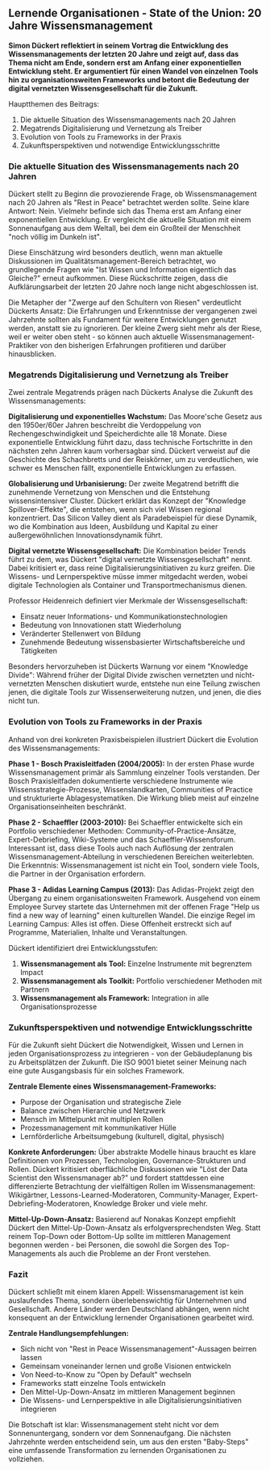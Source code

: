 ## Lernende Organisationen - State of the Union: 20 Jahre Wissensmanagement

**Simon Dückert reflektiert in seinem Vortrag die Entwicklung des Wissensmanagements der letzten 20 Jahre und zeigt auf, dass das Thema nicht am Ende, sondern erst am Anfang einer exponentiellen Entwicklung steht. Er argumentiert für einen Wandel von einzelnen Tools hin zu organisationsweiten Frameworks und betont die Bedeutung der digital vernetzten Wissensgesellschaft für die Zukunft.**

Hauptthemen des Beitrags:

1. Die aktuelle Situation des Wissensmanagements nach 20 Jahren
1. Megatrends Digitalisierung und Vernetzung als Treiber
1. Evolution von Tools zu Frameworks in der Praxis
1. Zukunftsperspektiven und notwendige Entwicklungsschritte

### Die aktuelle Situation des Wissensmanagements nach 20 Jahren

Dückert stellt zu Beginn die provozierende Frage, ob Wissensmanagement nach 20 Jahren als "Rest in Peace" betrachtet werden sollte. Seine klare Antwort: Nein. Vielmehr befinde sich das Thema erst am Anfang einer exponentiellen Entwicklung. Er vergleicht die aktuelle Situation mit einem Sonnenaufgang aus dem Weltall, bei dem ein Großteil der Menschheit "noch völlig im Dunkeln ist".

Diese Einschätzung wird besonders deutlich, wenn man aktuelle Diskussionen im Qualitätsmanagement-Bereich betrachtet, wo grundlegende Fragen wie "Ist Wissen und Information eigentlich das Gleiche?" erneut aufkommen. Diese Rückschritte zeigen, dass die Aufklärungsarbeit der letzten 20 Jahre noch lange nicht abgeschlossen ist.

Die Metapher der "Zwerge auf den Schultern von Riesen" verdeutlicht Dückerts Ansatz: Die Erfahrungen und Erkenntnisse der vergangenen zwei Jahrzehnte sollten als Fundament für weitere Entwicklungen genutzt werden, anstatt sie zu ignorieren. Der kleine Zwerg sieht mehr als der Riese, weil er weiter oben steht - so können auch aktuelle Wissensmanagement-Praktiker von den bisherigen Erfahrungen profitieren und darüber hinausblicken.

### Megatrends Digitalisierung und Vernetzung als Treiber

Zwei zentrale Megatrends prägen nach Dückerts Analyse die Zukunft des Wissensmanagements:

**Digitalisierung und exponentielles Wachstum:**
Das Moore'sche Gesetz aus den 1950er/60er Jahren beschreibt die Verdoppelung von Rechengeschwindigkeit und Speicherdichte alle 18 Monate. Diese exponentielle Entwicklung führt dazu, dass technische Fortschritte in den nächsten zehn Jahren kaum vorhersagbar sind. Dückert verweist auf die Geschichte des Schachbretts und der Reiskörner, um zu verdeutlichen, wie schwer es Menschen fällt, exponentielle Entwicklungen zu erfassen.

**Globalisierung und Urbanisierung:**
Der zweite Megatrend betrifft die zunehmende Vernetzung von Menschen und die Entstehung wissensintensiver Cluster. Dückert erklärt das Konzept der "Knowledge Spillover-Effekte", die entstehen, wenn sich viel Wissen regional konzentriert. Das Silicon Valley dient als Paradebeispiel für diese Dynamik, wo die Kombination aus Ideen, Ausbildung und Kapital zu einer außergewöhnlichen Innovationsdynamik führt.

**Digital vernetzte Wissensgesellschaft:**
Die Kombination beider Trends führt zu dem, was Dückert "digital vernetzte Wissensgesellschaft" nennt. Dabei kritisiert er, dass reine Digitalisierungsinitiativen zu kurz greifen. Die Wissens- und Lernperspektive müsse immer mitgedacht werden, wobei digitale Technologien als Container und Transportmechanismus dienen.

Professor Heidenreich definiert vier Merkmale der Wissensgesellschaft:

- Einsatz neuer Informations- und Kommunikationstechnologien
- Bedeutung von Innovationen statt Wiederholung
- Veränderter Stellenwert von Bildung
- Zunehmende Bedeutung wissensbasierter Wirtschaftsbereiche und Tätigkeiten

Besonders hervorzuheben ist Dückerts Warnung vor einem "Knowledge Divide": Während früher der Digital Divide zwischen vernetzten und nicht-vernetzten Menschen diskutiert wurde, entstehe nun eine Teilung zwischen jenen, die digitale Tools zur Wissenserweiterung nutzen, und jenen, die dies nicht tun.

### Evolution von Tools zu Frameworks in der Praxis

Anhand von drei konkreten Praxisbeispielen illustriert Dückert die Evolution des Wissensmanagements:

**Phase 1 - Bosch Praxisleitfaden (2004/2005):**
In der ersten Phase wurde Wissensmanagement primär als Sammlung einzelner Tools verstanden. Der Bosch Praxisleitfaden dokumentierte verschiedene Instrumente wie Wissensstrategie-Prozesse, Wissenslandkarten, Communities of Practice und strukturierte Ablagesystematiken. Die Wirkung blieb meist auf einzelne Organisationseinheiten beschränkt.

**Phase 2 - Schaeffler (2003-2010):**
Bei Schaeffler entwickelte sich ein Portfolio verschiedener Methoden: Community-of-Practice-Ansätze, Expert-Debriefing, Wiki-Systeme und das Schaeffler-Wissensforum. Interessant ist, dass diese Tools auch nach Auflösung der zentralen Wissensmanagement-Abteilung in verschiedenen Bereichen weiterlebten. Die Erkenntnis: Wissensmanagement ist nicht ein Tool, sondern viele Tools, die Partner in der Organisation erfordern.

**Phase 3 - Adidas Learning Campus (2013):**
Das Adidas-Projekt zeigt den Übergang zu einem organisationsweiten Framework. Ausgehend von einem Employee Survey startete das Unternehmen mit der offenen Frage "Help us find a new way of learning" einen kulturellen Wandel. Die einzige Regel im Learning Campus: Alles ist offen. Diese Offenheit erstreckt sich auf Programme, Materialien, Inhalte und Veranstaltungen.

Dückert identifiziert drei Entwicklungsstufen:

1. **Wissensmanagement als Tool:** Einzelne Instrumente mit begrenztem Impact
2. **Wissensmanagement als Toolkit:** Portfolio verschiedener Methoden mit Partnern
3. **Wissensmanagement als Framework:** Integration in alle Organisationsprozesse

### Zukunftsperspektiven und notwendige Entwicklungsschritte

Für die Zukunft sieht Dückert die Notwendigkeit, Wissen und Lernen in jeden Organisationsprozess zu integrieren - von der Gebäudeplanung bis zu Arbeitsplätzen der Zukunft. Die ISO 9001 bietet seiner Meinung nach eine gute Ausgangsbasis für ein solches Framework.

**Zentrale Elemente eines Wissensmanagement-Frameworks:**
- Purpose der Organisation und strategische Ziele
- Balance zwischen Hierarchie und Netzwerk
- Mensch im Mittelpunkt mit multiplen Rollen
- Prozessmanagement mit kommunikativer Hülle
- Lernförderliche Arbeitsumgebung (kulturell, digital, physisch)

**Konkrete Anforderungen:**
Über abstrakte Modelle hinaus braucht es klare Definitionen von Prozessen, Technologien, Governance-Strukturen und Rollen. Dückert kritisiert oberflächliche Diskussionen wie "Löst der Data Scientist den Wissensmanager ab?" und fordert stattdessen eine differenzierte Betrachtung der vielfältigen Rollen im Wissensmanagement: Wikigärtner, Lessons-Learned-Moderatoren, Community-Manager, Expert-Debriefing-Moderatoren, Knowledge Broker und viele mehr.

**Mittel-Up-Down-Ansatz:**
Basierend auf Nonakas Konzept empfiehlt Dückert den Mittel-Up-Down-Ansatz als erfolgversprechendsten Weg. Statt reinem Top-Down oder Bottom-Up sollte im mittleren Management begonnen werden - bei Personen, die sowohl die Sorgen des Top-Managements als auch die Probleme an der Front verstehen.

### Fazit

Dückert schließt mit einem klaren Appell: Wissensmanagement ist kein auslaufendes Thema, sondern überlebenswichtig für Unternehmen und Gesellschaft. Andere Länder werden Deutschland abhängen, wenn nicht konsequent an der Entwicklung lernender Organisationen gearbeitet wird.

**Zentrale Handlungsempfehlungen:**

- Sich nicht von "Rest in Peace Wissensmanagement"-Aussagen beirren lassen
- Gemeinsam voneinander lernen und große Visionen entwickeln
- Von Need-to-Know zu "Open by Default" wechseln
- Frameworks statt einzelne Tools entwickeln
- Den Mittel-Up-Down-Ansatz im mittleren Management beginnen
- Die Wissens- und Lernperspektive in alle Digitalisierungsinitiativen integrieren

Die Botschaft ist klar: Wissensmanagement steht nicht vor dem Sonnenuntergang, sondern vor dem Sonnenaufgang. Die nächsten Jahrzehnte werden entscheidend sein, um aus den ersten "Baby-Steps" eine umfassende Transformation zu lernenden Organisationen zu vollziehen.